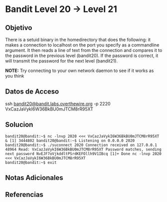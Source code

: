 # Bandit Level 20 → Level 21

## Objetivo
There is a setuid binary in the homedirectory that does the following: it makes a connection to localhost on the port you specify as a commandline argument. It then reads a line of text from the connection and compares it to the password in the previous level (bandit20). If the password is correct, it will transmit the password for the next level (bandit21).

**NOTE:** Try connecting to your own network daemon to see if it works as you think

## Datos de Acceso
ssh bandit20@bandit.labs.overthewire.org -p 2220
VxCazJaVykI6W36BkBU0mJTCM8rR95XT

## Solucion
```Shell
bandit20@bandit:~$ nc -lnvp 2020 <<< VxCazJaVykI6W36BkBU0mJTCM8rR95XT & [1] 3444802 bandit20@bandit:~$ Listening on 0.0.0.0 2020 
bandit20@bandit:~$ ./suconnect 2020 Connection received on 127.0.0.1 48964 Read: VxCazJaVykI6W36BkBU0mJTCM8rR95XT Password matches, sending next password NvEJF7oVjkddltPSrdKEFOllh9V1IBcq [1]+ Done nc -lnvp 2020 <<< VxCazJaVykI6W36BkBU0mJTCM8rR95XT 
bandit20@bandit:~$ exit
```

## Notas Adicionales

## Referencias